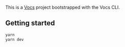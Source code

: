 This is a [Vocs](https://vocs.dev) project bootstrapped with the Vocs CLI.

## Getting started
``` bash 
yarn
yarn dev
```
